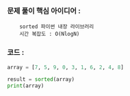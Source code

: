 ### 문제 풀이 핵심 아이디어 :
        sorted 파이썬 내장 라이브러리
        시간 복잡도 : O(NlogN)
    
### 코드 :
```python
array = [7, 5, 9, 0, 3, 1, 6, 2, 4, 8]

result = sorted(array)
print(array)
```

